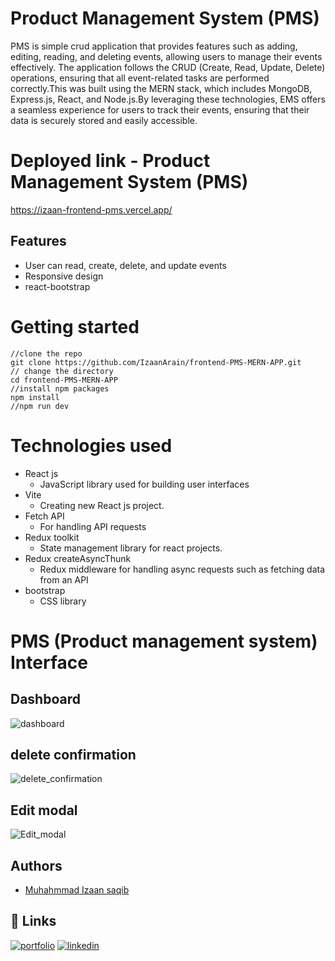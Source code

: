 # Product Management System (PMS)
PMS is simple crud application that provides features such as adding, editing, reading, and deleting events, allowing users to manage their events effectively. The application follows the CRUD (Create, Read, Update, Delete) operations, ensuring that all event-related tasks are performed correctly.This was built using the MERN stack, which includes MongoDB, Express.js, React, and Node.js.By leveraging these technologies, EMS offers a seamless experience for users to track their events, ensuring that their data is securely stored and easily accessible.

# Deployed link - Product Management System (PMS)
https://izaan-frontend-pms.vercel.app/

## Features
- User can read, create, delete, and update events
- Responsive design
- react-bootstrap

# Getting started
    //clone the repo
    git clone https://github.com/IzaanArain/frontend-PMS-MERN-APP.git
    // change the directory
    cd frontend-PMS-MERN-APP
    //install npm packages
    npm install
    //npm run dev

# Technologies used
* React js
  * JavaScript library used for building user interfaces
* Vite
  * Creating new React js project.
* Fetch API 
  * For handling API requests
* Redux toolkit
  * State management library for react projects.
* Redux createAsyncThunk
  * Redux middleware for handling async requests such as fetching data from an API
* bootstrap
  * CSS library

# PMS (Product management system) Interface
## Dashboard
![dashboard](https://github.com/IzaanArain/frontend-PMS-MERN-APP/assets/102476680/a23aa5f9-c794-4091-84e4-9b070a1f6280)

## delete confirmation
![delete_confirmation](https://github.com/IzaanArain/frontend-PMS-MERN-APP/assets/102476680/75e41689-8b99-42b1-b483-f931489fda54)

## Edit modal
![Edit_modal](https://github.com/IzaanArain/frontend-PMS-MERN-APP/assets/102476680/f31e3b84-16a3-4283-b72c-8054b57360e7)



## Authors
- [Muhahmmad Izaan saqib](https://github.com/IzaanArain)


## 🔗 Links
[![portfolio](https://img.shields.io/badge/my_portfolio-000?style=for-the-badge&logo=ko-fi&logoColor=white)](https://github.com/IzaanArain)
[![linkedin](https://img.shields.io/badge/linkedin-0A66C2?style=for-the-badge&logo=linkedin&logoColor=white)](https://www.linkedin.com/in/izaan-saquib/)
